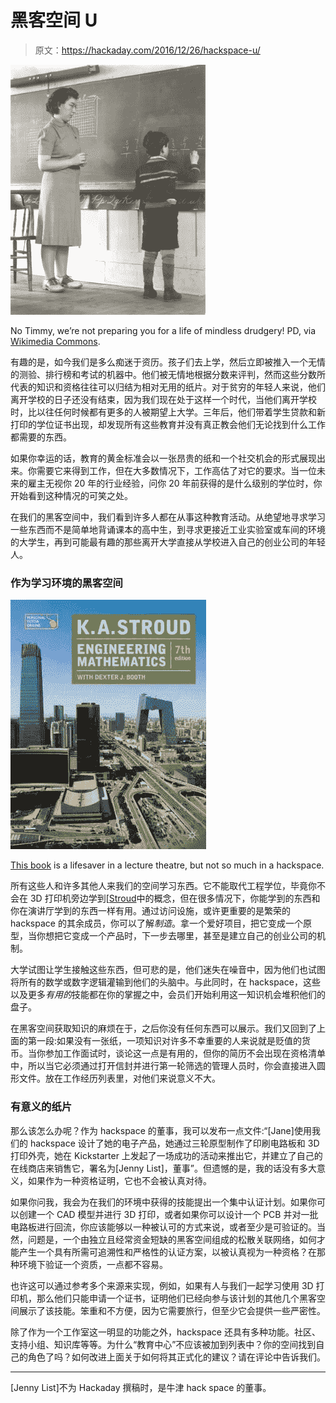 # 黑客空间 U

> 原文：<https://hackaday.com/2016/12/26/hackspace-u/>

[![No Timmy, we're not preparing you for a life of mindless drudgery! PD, via Wikimedia Commons.](img/dea55bb63b314c877e4bc7b2562948f2.png)](https://hackaday.com/wp-content/uploads/2016/12/landaff_1940s.jpg)

No Timmy, we’re not preparing you for a life of mindless drudgery! PD, via [Wikimedia Commons](https://commons.wikimedia.org/wiki/File:Landaff_1940s.jpg).

有趣的是，如今我们是多么痴迷于资历。孩子们去上学，然后立即被推入一个无情的测验、排行榜和考试的机器中。他们被无情地根据分数来评判，然而这些分数所代表的知识和资格往往可以归结为相对无用的纸片。对于贫穷的年轻人来说，他们离开学校的日子还没有结束，因为我们现在处于这样一个时代，当他们离开学校时，比以往任何时候都有更多的人被期望上大学。三年后，他们带着学生贷款和新打印的学位证书出现，却发现所有这些教育并没有真正教会他们无论找到什么工作都需要的东西。

如果你幸运的话，教育的黄金标准会以一张昂贵的纸和一个社交机会的形式展现出来。你需要它来得到工作，但在大多数情况下，工作高估了对它的要求。当一位未来的雇主无视你 20 年的行业经验，问你 20 年前获得的是什么级别的学位时，你开始看到这种情况的可笑之处。

在我们的黑客空间中，我们看到许多人都在从事这种教育活动。从绝望地寻求学习一些东西而不是简单地背诵课本的高中生，到寻求更接近工业实验室或车间的环境的大学生，再到可能最有趣的那些离开大学直接从学校进入自己的创业公司的年轻人。

### 作为学习环境的黑客空间

[![This book is a lifesaver in a lecture theatre, but not so much in a hackspace.](img/1a3611490a4b1520576c4f585e458d35.png)](https://hackaday.com/wp-content/uploads/2016/12/9781137031204.jpg)

[This book](https://he.palgrave.com/page/detail/?K=9781137031204) is a lifesaver in a lecture theatre, but not so much in a hackspace.

所有这些人和许多其他人来我们的空间学习东西。它不能取代工程学位，毕竟你不会在 3D 打印机旁边学到[[Stroud](https://he.palgrave.com/page/detail/?K=9781137031204)中的概念，但在很多情况下，你能学到的东西和你在演讲厅学到的东西一样有用。通过访问设施，或许更重要的是繁荣的 hackspace 的其余成员，你可以了解*制造*。拿一个爱好项目，把它变成一个原型，当你想把它变成一个产品时，下一步去哪里，甚至是建立自己的创业公司的机制。

大学试图让学生接触这些东西，但可悲的是，他们迷失在噪音中，因为他们也试图将所有的数学或数字逻辑灌输到他们的头脑中。与此同时，在 hackspace，这些以及更多*有用的*技能都在你的掌握之中，会员们开始利用这一知识机会堆积他们的盘子。

在黑客空间获取知识的麻烦在于，之后你没有任何东西可以展示。我们又回到了上面的第一段:如果没有一张纸，一项知识对许多不幸重要的人来说就是贬值的货币。当你参加工作面试时，谈论这一点是有用的，但你的简历不会出现在资格清单中，所以当它必须通过打开信封并进行第一轮筛选的管理人员时，你会直接进入圆形文件。放在工作经历列表里，对他们来说意义不大。

### 有意义的纸片

那么该怎么办呢？作为 hackspace 的董事，我可以发布一点文件:“[Jane]使用我们的 hackspace 设计了她的电子产品，她通过三轮原型制作了印刷电路板和 3D 打印外壳，她在 Kickstarter 上发起了一场成功的活动来推出它，并建立了自己的在线商店来销售它，署名为[Jenny List]，董事”。但遗憾的是，我的话没有多大意义，如果作为一种资格证明，它也不会被认真对待。

如果你问我，我会为在我们的环境中获得的技能提出一个集中认证计划。如果你可以创建一个 CAD 模型并进行 3D 打印，或者如果你可以设计一个 PCB 并对一批电路板进行回流，你应该能够以一种被认可的方式来说，或者至少是可验证的。当然，问题是，一个由独立且经常资金短缺的黑客空间组成的松散关联网络，如何才能产生一个具有所需可追溯性和严格性的认证方案，以被认真视为一种资格？在那种环境下验证一个资质，一点都不容易。

也许这可以通过参考多个来源来实现，例如，如果有人与我们一起学习使用 3D 打印机，那么他们只能申请一个证书，证明他们已经向参与该计划的其他几个黑客空间展示了该技能。笨重和不方便，因为它需要旅行，但至少它会提供一些严密性。

除了作为一个工作室这一明显的功能之外，hackspace 还具有多种功能。社区、支持小组、知识库等等。为什么“教育中心”不应该被加到列表中？你的空间找到自己的角色了吗？如何改进上面关于如何将其正式化的建议？请在评论中告诉我们。

* * *

[Jenny List]不为 Hackaday 撰稿时，是牛津 hack space 的董事。